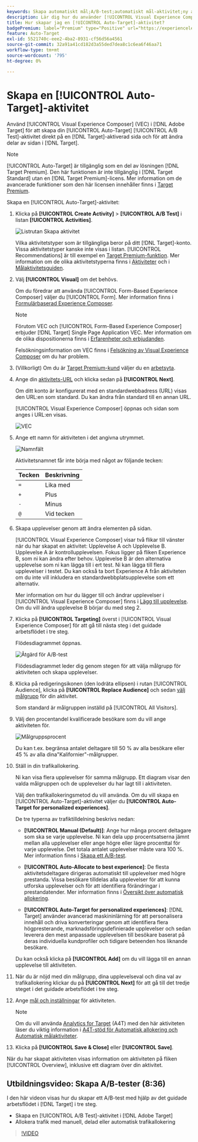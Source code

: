 ```yaml
---
keywords: Skapa automatiskt mål;A/B-test;automatiskt mål-aktivitet;ny a/b-aktivitet;automatiskt mål;automatiskt mål för personaliserade upplevelser;personaliserad;optimering
description: Lär dig hur du använder [!UICONTROL Visual Experience Composer] (VEC) i [!DNL Adobe Target]  för att skapa en [!UICONTROL Auto-Target] A/B-testaktivitet.
title: Hur skapar jag en [!UICONTROL Auto-Target]-aktivitet?
badgePremium: label="Premium" type="Positive" url="https://experienceleague.adobe.com/docs/target/using/introduction/intro.html?lang=sv-SE#premium newtab=true" tooltip="Se vad som ingår i Target Premium."
feature: Auto-Target
exl-id: 5521740c-eee2-4ba2-8931-cf56d56a4561
source-git-commit: 32a91a41cd182d3a55ded7dea8c1c6ea6f46aa71
workflow-type: tm+mt
source-wordcount: '795'
ht-degree: 0%

---
```


# Skapa en [!UICONTROL Auto-Target]-aktivitet

Använd [!UICONTROL Visual Experience Composer] (VEC) i [!DNL Adobe Target] för att skapa din [!UICONTROL Auto-Target] [!UICONTROL A/B Test]-aktivitet direkt på en [!DNL Target]-aktiverad sida och för att ändra delar av sidan i [!DNL Target].

>[!NOTE]
>
>[!UICONTROL Auto-Target] är tillgänglig som en del av lösningen [!DNL Target Premium]. Den här funktionen är inte tillgänglig i [!DNL Target Standard] utan en [!DNL Target Premium]-licens. Mer information om de avancerade funktioner som den här licensen innehåller finns i [Target Premium](/help/main/c-intro/intro.md).

Skapa en [!UICONTROL Auto-Target]-aktivitet:

1. Klicka på **[!UICONTROL Create Activity]** > **[!UICONTROL A/B Test]** i listan **[!UICONTROL Activities]**.

   ![Listrutan Skapa aktivitet](/help/main/c-activities/t-test-ab/t-test-create-ab/assets/ab_select-new.png)

   Vilka aktivitetstyper som är tillgängliga beror på ditt [!DNL Target]-konto. Vissa aktivitetstyper kanske inte visas i listan. [!UICONTROL Recommendations] är till exempel en [Target Premium-funktion](/help/main/c-intro/intro.md#premium). Mer information om de olika aktivitetstyperna finns i [Aktiviteter](/help/main/c-activities/activities.md) och i [Målaktivitetsguiden](/help/main/c-activities/target-activities-guide.md).

1. Välj **[!UICONTROL Visual]** om det behövs.

   Om du föredrar att använda [!UICONTROL Form-Based Experience Composer] väljer du [!UICONTROL Form]. Mer information finns i [Formulärbaserad Experience Composer](/help/main/c-experiences/form-experience-composer.md).

   >[!NOTE]
   >
   >Förutom VEC och [!UICONTROL Form-Based Experience Composer] erbjuder [!DNL Target] Single Page Application VEC. Mer information om de olika dispositionerna finns i [Erfarenheter och erbjudanden](/help/main/c-experiences/experiences.md).
   >
   >Felsökningsinformation om VEC finns i [Felsökning av Visual Experience Composer](/help/main/c-experiences/c-visual-experience-composer/r-troubleshoot-composer/troubleshoot-composer.md) om du har problem.

1. (Villkorligt) Om du är [Target Premium-kund](/help/main/c-intro/intro.md#premium) väljer du en [arbetsyta](/help/main/administrating-target/c-user-management/property-channel/property-channel.md).

1. Ange din [aktivitets-URL](/help/main/c-activities/t-test-ab/t-test-create-ab/ab-activity-url.md) och klicka sedan på **[!UICONTROL Next]**.

   Om ditt konto är konfigurerat med en standardwebbadress (URL) visas den URL:en som standard. Du kan ändra från standard till en annan URL.

   [!UICONTROL Visual Experience Composer] öppnas och sidan som anges i URL:en visas.

   ![VEC](/help/main/c-activities/t-test-ab/t-test-create-ab/assets/vec-new.png)

1. Ange ett namn för aktiviteten i det angivna utrymmet.

   ![Namnfält](/help/main/c-activities/t-test-ab/t-test-create-ab/assets/ab_newname-new.png)

   Aktivitetsnamnet får inte börja med något av följande tecken:

   | Tecken | Beskrivning |
   |--- |--- |
   | `=` | Lika med |
   | `+` | Plus |
   | `-` | Minus |
   | `@` | Vid tecken |

1. Skapa upplevelser genom att ändra elementen på sidan.

   [!UICONTROL Visual Experience Composer] visar två flikar till vänster när du har skapat en aktivitet: Upplevelse A och Upplevelse B. Upplevelse A är kontrollupplevelsen. Fokus ligger på fliken Experience B, som ni kan ändra efter behov. Upplevelse B är den alternativa upplevelse som ni kan lägga till i ert test. Ni kan lägga till flera upplevelser i testet. Du kan också ta bort Experience A från aktiviteten om du inte vill inkludera en standardwebbplatsupplevelse som ett alternativ.

   Mer information om hur du lägger till och ändrar upplevelser i [!UICONTROL Visual Experience Composer] finns i [Lägg till upplevelse](/help/main/c-activities/t-test-ab/t-test-create-ab/ab-add-experience.md). Om du vill ändra upplevelse B börjar du med steg 2.

1. Klicka på **[!UICONTROL Targeting]** överst i [!UICONTROL Visual Experience Composer] för att gå till nästa steg i det guidade arbetsflödet i tre steg.

   Flödesdiagrammet öppnas.

   ![Åtgärd för A/B-test](/help/main/c-activities/t-test-ab/t-test-create-ab/assets/ab_flow-new.png)

   Flödesdiagrammet leder dig genom stegen för att välja målgrupp för aktiviteten och skapa upplevelser.

1. Klicka på redigeringsikonen (den lodräta ellipsen) i rutan [!UICONTROL Audience], klicka på **[!UICONTROL Replace Audience]** och sedan [välj målgrupp](/help/main/c-activities/t-test-ab/t-test-create-ab/ab-audience.md) för din aktivitet.

   Som standard är målgruppen inställd på [!UICONTROL All Visitors].

1. Välj den procentandel kvalificerade besökare som du vill ange aktiviteten för.

   ![Målgruppsprocent](/help/main/c-activities/t-test-ab/t-test-create-ab/assets/audperc-new.png)

   Du kan t.ex. begränsa antalet deltagare till 50 % av alla besökare eller 45 % av alla dina&quot;Kalifornier&quot;-målgrupper.

1. Ställ in din trafikallokering.

   Ni kan visa flera upplevelser för samma målgrupp. Ett diagram visar den valda målgruppen och de upplevelser du har lagt till i aktiviteten.

   Välj den trafikallokeringsmetod du vill använda. Om du vill skapa en [!UICONTROL Auto-Target]-aktivitet väljer du **[!UICONTROL Auto-Target for personalized experiences]**.

   De tre typerna av trafiktilldelning beskrivs nedan:

   * **[!UICONTROL Manual (Default)]**: Ange hur många procent deltagare som ska se varje upplevelse. Ni kan dela upp procentsatserna jämnt mellan alla upplevelser eller ange högre eller lägre procenttal för varje upplevelse. Det totala antalet upplevelser måste vara 100 %. Mer information finns i [Skapa ett A/B-test](/help/main/c-activities/t-test-ab/t-test-create-ab/test-create-ab.md).

   * **[!UICONTROL Auto-Allocate to best experience]**: De flesta aktivitetsdeltagare dirigeras automatiskt till upplevelser med högre prestanda. Vissa besökare tilldelas alla upplevelser för att kunna utforska upplevelser och för att identifiera förändringar i prestandatender. Mer information finns i [Översikt över automatisk allokering](/help/main/c-activities/automated-traffic-allocation/automated-traffic-allocation.md).

   * **[!UICONTROL Auto-Target for personalized experiences]**: [!DNL Target] använder avancerad maskininlärning för att personalisera innehåll och driva konverteringar genom att identifiera flera högpresterande, marknadsföringsdefinierade upplevelser och sedan leverera den mest anpassade upplevelsen till besökare baserat på deras individuella kundprofiler och tidigare beteenden hos liknande besökare.

   Du kan också klicka på **[!UICONTROL Add]** om du vill lägga till en annan upplevelse till aktiviteten.

1. När du är nöjd med din målgrupp, dina upplevelseval och dina val av trafikallokering klickar du på **[!UICONTROL Next]** för att gå till det tredje steget i det guidade arbetsflödet i tre steg.

1. Ange [mål och inställningar](/help/main/c-activities/t-test-ab/t-test-create-ab/ab-goals-and-settings.md) för aktiviteten.

   >[!NOTE]
   >
   >Om du vill använda [Analytics for Target](/help/main/c-integrating-target-with-mac/a4t/a4t.md) (A4T) med den här aktiviteten läser du viktig information i [A4T-stöd för Automatisk allokering och Automatisk målaktiviteter](/help/main/c-integrating-target-with-mac/a4t/a4t-at-aa.md).

1. Klicka på **[!UICONTROL Save & Close]** eller **[!UICONTROL Save]**.

När du har skapat aktiviteten visas information om aktiviteten på fliken [!UICONTROL Overview], inklusive ett diagram över din aktivitet.

## Utbildningsvideo: Skapa A/B-tester (8:36)

I den här videon visas hur du skapar ett A/B-test med hjälp av det guidade arbetsflödet i [!DNL Target] i tre steg.

* Skapa en [!UICONTROL A/B Test]-aktivitet i [!DNL Adobe Target]
* Allokera trafik med manuell, delad eller automatisk trafikallokering

>[!VIDEO](https://video.tv.adobe.com/v/17391)
